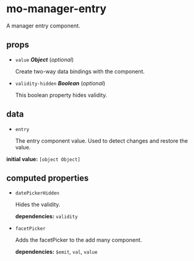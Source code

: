# mo-manager-entry 

A manager entry component. 

## props 

- `value` ***Object*** (*optional*) 

  Create two-way data bindings with the component. 

- `validity-hidden` ***Boolean*** (*optional*) 

  This boolean property hides validity. 

## data 

- `entry` 

  The entry component value.
  Used to detect changes and restore the value. 

**initial value:** `[object Object]` 

## computed properties 

- `datePickerHidden` 

  Hides the validity. 

   **dependencies:** `validity` 

- `facetPicker` 

  Adds the facetPicker to the add many component. 

   **dependencies:** `$emit`, `val`, `value` 


